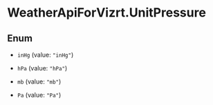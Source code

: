 # WeatherApiForVizrt.UnitPressure

## Enum


* `inHg` (value: `"inHg"`)

* `hPa` (value: `"hPa"`)

* `mb` (value: `"mb"`)

* `Pa` (value: `"Pa"`)



